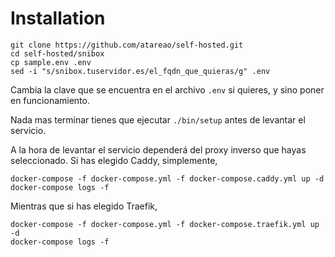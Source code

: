 # Installation

```
git clone https://github.com/atareao/self-hosted.git
cd self-hosted/snibox
cp sample.env .env
sed -i "s/snibox.tuservidor.es/el_fqdn_que_quieras/g" .env
```

Cambia la clave que se encuentra en el archivo `.env` si quieres, y sino poner en funcionamiento.

Nada mas terminar tienes que ejecutar `./bin/setup` antes de levantar el servicio.

A la hora de levantar el servicio dependerá del proxy inverso que hayas seleccionado. Si has elegido Caddy, simplemente,

```
docker-compose -f docker-compose.yml -f docker-compose.caddy.yml up -d
docker-compose logs -f
```

Mientras que si has elegido Traefik,

```
docker-compose -f docker-compose.yml -f docker-compose.traefik.yml up -d
docker-compose logs -f
```

